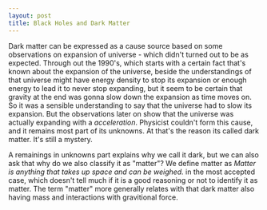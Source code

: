 ```yaml
---
layout: post
title: Black Holes and Dark Matter
---
```


Dark matter can be expressed as a cause source based on some observations on expansion of universe - which didn't turned out to be as expected. Through out the 1990's, which starts with a certain fact that's known about the expansion of the universe, beside the understandings of that universe might have energy density to stop its expansion or enough energy to lead it to never stop expanding, but it seem to be certain that gravity at the end was gonna slow down the expansion as time moves on. So it was a sensible understanding to say that the universe had to slow its expansion. But the observations later on show that the universe was actually expanding with a *acceleration*. Physicist couldn't form this cause, and it remains most part of its unknowns. At that's the reason its called dark matter. It's still a mystery.

A remainings in unknowns part explains why we call it dark, but we can also ask that why do we also classify it as "matter"? We define matter as *Matter is anything that takes up space and can be weighed.* in the most accepted case, which doesn't tell much if it is a good reasoning or not to identify it as matter. The term "matter" more generally relates with that dark matter also having mass and interactions with gravitional force. 